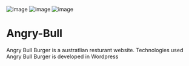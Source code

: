 ![image](https://user-images.githubusercontent.com/92082198/144048285-8bc30abc-6157-4d5d-b542-d55a3275be6e.png)
![image](https://user-images.githubusercontent.com/92082198/144048369-ad24bff2-da88-4f25-85b7-3d51f2da8259.png)
![image](https://user-images.githubusercontent.com/92082198/144048397-fd98122b-9ab5-41aa-b96e-7a1cdcbea4ac.png)
# Angry-Bull
Angry Bull Burger is a austratlian resturant website. 
Technologies used
Angry Bull Burger is developed in Wordpress

